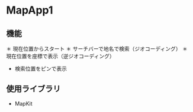 # MapApp1
## 機能
＊ 現在位置からスタート
＊ サーチバーで地名で検索（ジオコーディング）
＊ 現在位置を座標で表示（逆ジオコーディング）
* 検索位置をピンで表示

## 使用ライブラリ
* MapKit
